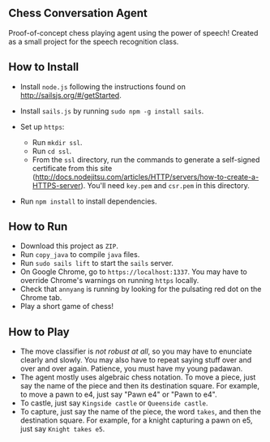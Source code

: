 Chess Conversation Agent
---

Proof-of-concept chess playing agent using the power of speech! Created as a small project for the speech recognition class.

How to Install
---

* Install `node.js` following the instructions found on http://sailsjs.org/#/getStarted.
* Install `sails.js` by running `sudo npm -g install sails`.
* Set up `https`:
  
    * Run `mkdir ssl`.
    * Run `cd ssl`.
    * From the `ssl` directory, run the commands to generate a self-signed certificate from this site (http://docs.nodejitsu.com/articles/HTTP/servers/how-to-create-a-HTTPS-server). You'll need `key.pem` and `csr.pem` in this directory.

* Run `npm install` to install dependencies.

How to Run
---
* Download this project as `ZIP`.
* Run `copy_java` to compile `java` files.
* Run `sudo sails lift` to start the `sails` server.
* On Google Chrome, go to `https://localhost:1337`. You may have to override Chrome's warnings on running `https` locally.
* Check that `annyang` is running by looking for the pulsating red dot on the Chrome tab.
* Play a short game of chess!

How to Play
---
* The move classifier is _not robust at all_, so you may have to enunciate clearly and slowly. You may also have to repeat saying stuff over and over and over again. Patience, you must have my young padawan.  
* The agent mostly uses algebraic chess notation. To move a piece, just say the name of the piece and then its destination square. For example, to move a pawn to e4, just say "Pawn e4" or "Pawn to e4".
* To castle, just say `Kingside castle` or `Queenside castle`.
* To capture, just say the name of the piece, the word `takes`, and then the destination square. For example, for a knight capturing a pawn on e5, just say `Knight takes e5`.
